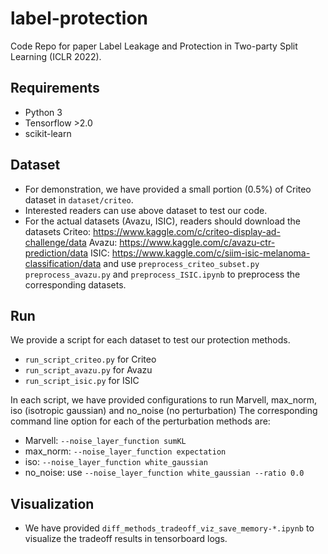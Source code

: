 # label-protection
Code Repo for paper Label Leakage and Protection in Two-party Split Learning (ICLR 2022).

## Requirements

* Python 3
* Tensorflow >2.0
* scikit-learn

## Dataset

* For demonstration, we have provided a small portion (0.5%) of Criteo dataset in ```dataset/criteo```. 
* Interested readers can use above dataset to test our code.
* For the actual datasets (Avazu, ISIC), readers should download the datasets
Criteo: https://www.kaggle.com/c/criteo-display-ad-challenge/data
Avazu: https://www.kaggle.com/c/avazu-ctr-prediction/data
ISIC: https://www.kaggle.com/c/siim-isic-melanoma-classification/data
and use
```preprocess_criteo_subset.py```
```preprocess_avazu.py``` and ```preprocess_ISIC.ipynb``` to preprocess the corresponding datasets. 

## Run

We provide a script for each dataset to test our protection methods. 

* ```run_script_criteo.py``` for Criteo
* ```run_script_avazu.py``` for Avazu
* ```run_script_isic.py``` for ISIC

In each script, we have provided configurations to run Marvell, max_norm, iso (isotropic gaussian) and no_noise (no perturbation)
The corresponding command line option for each of the perturbation methods are:
* Marvell: ```--noise_layer_function sumKL```
* max_norm: ```--noise_layer_function expectation```
* iso: ```--noise_layer_function white_gaussian```
* no_noise: use ```--noise_layer_function white_gaussian --ratio 0.0```

## Visualization 

* We have provided  ```diff_methods_tradeoff_viz_save_memory-*.ipynb``` to visualize the tradeoff results in tensorboard logs.  

